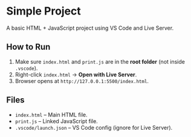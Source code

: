 # Simple Project

A basic HTML + JavaScript project using VS Code and Live Server.

## How to Run

1. Make sure `index.html` and `print.js` are in the **root folder** (not inside `.vscode`).
2. Right-click `index.html` → **Open with Live Server**.
3. Browser opens at `http://127.0.0.1:5500/index.html`.

## Files

- `index.html` – Main HTML file.
- `print.js` – Linked JavaScript file.
- `.vscode/launch.json` – VS Code config (ignore for Live Server).
